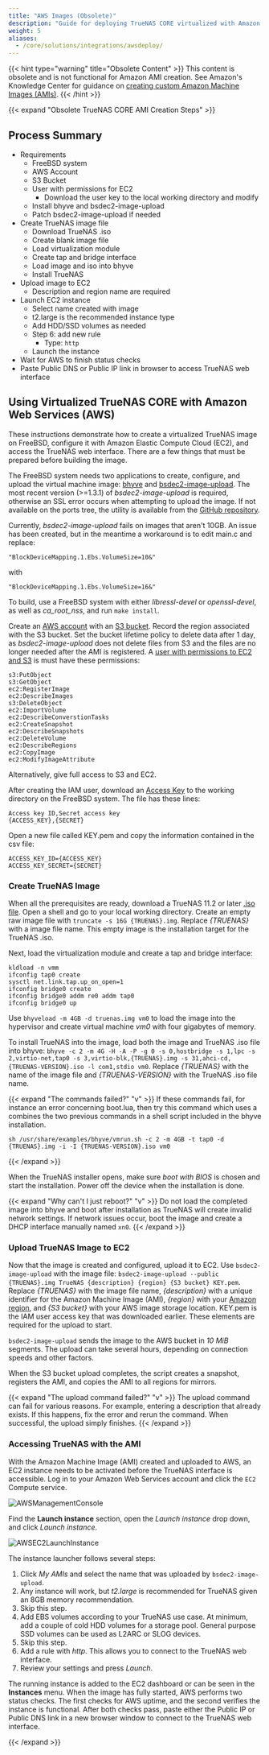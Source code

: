 ```yaml
---
title: "AWS Images (Obsolete)"
description: "Guide for deploying TrueNAS CORE virtualized with Amazon Web Services."
weight: 5
aliases:
  - /core/solutions/integrations/awsdeploy/
---
```


{{< hint type="warning" title="Obsolete Content" >}}
This content is obsolete and is not functional for Amazon AMI creation.
See Amazon's Knowledge Center for guidance on [creating custom Amazon Machine Images (AMIs)](https://repost.aws/knowledge-center/ecs-create-custom-amis).
{{< /hint >}}

{{< expand "Obsolete TrueNAS CORE AMI Creation Steps" >}}

## Process Summary

* Requirements
  * FreeBSD system
  * AWS Account
  * S3 Bucket
  * User with permissions for EC2
    * Download the user key to the local working directory and modify
  * Install bhyve and bsdec2-image-upload
  * Patch bsdec2-image-upload if needed
* Create TrueNAS image file
  * Download TrueNAS .iso
  * Create blank image file
  * Load virtualization module
  * Create tap and bridge interface
  * Load image and iso into bhyve
  * Install TrueNAS
* Upload image to EC2
  * Description and region name are required
* Launch EC2 instance
  * Select name created with image
  * t2.large is the recommended instance type
  * Add HDD/SSD volumes as needed
  * Step 6: add new rule
    * Type: `http`
  * Launch the instance
* Wait for AWS to finish status checks
* Paste Public DNS or Public IP link in browser to access TrueNAS web interface

## Using Virtualized TrueNAS CORE with Amazon Web Services (AWS)

These instructions demonstrate how to create a virtualized TrueNAS image on FreeBSD, configure it with Amazon Elastic Compute Cloud (EC2), and access the TrueNAS web interface.
There are a few things that must be prepared before building the image.

The FreeBSD system needs two applications to create, configure, and upload the virtual machine image: [bhyve](https://bhyve.org/) and [bsdec2-image-upload](https://www.freshports.org/net/bsdec2-image-upload/).
The most recent version (>=1.3.1) of *bsdec2-image-upload* is required, otherwise an SSL error occurs when attempting to upload the image.
If not available on the ports tree, the utility is available from the [GitHub repository](https://github.com/cperciva/bsdec2-image-upload).

Currently, *bsdec2-image-upload* fails on images that aren't 10GB.
An issue has been created, but in the meantime a workaround is to edit <file>main.c</file> and replace:

```
"BlockDeviceMapping.1.Ebs.VolumeSize=10&"
```
with

```
"BlockDeviceMapping.1.Ebs.VolumeSize=16&"
```

To build, use a FreeBSD system with either *libressl-devel* or *openssl-devel*, as well as *ca_root_nss*, and run `make install`.

Create an [AWS account](https://portal.aws.amazon.com/billing/signup?nc2=h_ct&src=default&redirect_url=https%3A%2F%2Faws.amazon.com%2Fregistration-confirmation#/start) with an [S3 bucket](https://docs.aws.amazon.com/quickstarts/latest/s3backup/step-1-create-bucket.html).
Record the region associated with the S3 bucket.
Set the bucket lifetime policy to delete data after 1 day, as *bsdec2-image-upload* does not delete files from S3 and the files are no longer needed after the AMI is registered.
A [user with permissions to EC2 and S3](https://docs.aws.amazon.com/IAM/latest/UserGuide/id_users_create.html) is must have these permissions:

```
s3:PutObject
s3:GetObject
ec2:RegisterImage
ec2:DescribeImages
s3:DeleteObject
ec2:ImportVolume
ec2:DescribeConverstionTasks
ec2:CreateSnapshot
ec2:DescribeSnapshots
ec2:DeleteVolume
ec2:DescribeRegions
ec2:CopyImage
ec2:ModifyImageAttribute
```
Alternatively, give full access to S3 and EC2.

After creating the IAM user, download an [Access Key](https://docs.aws.amazon.com/IAM/latest/UserGuide/id_credentials_access-keys.html) to the working directory on the FreeBSD system.
The file has these lines:

```
Access key ID,Secret access key
{ACCESS_KEY},{SECRET}
```

Open a new file called <file>KEY.pem</file> and copy the information contained in the <file>csv</file> file:

```
ACCESS_KEY_ID={ACCESS_KEY}
ACCESS_KEY_SECRET={SECRET}
```

### Create TrueNAS Image

When all the prerequisites are ready, download a TrueNAS 11.2 or later [.iso file](https://www.freenas.org/download-freenas-release/).
Open a shell and go to your local working directory.
Create an empty raw image file with `truncate -s 16G {TRUENAS}.img`.
Replace *{TRUENAS}* with a image file name.
This empty image is the installation target for the TrueNAS <file>.iso</file>.

Next, load the virtualization module and create a tap and bridge interface:

```
kldload -n vmm
ifconfig tap0 create
sysctl net.link.tap.up_on_open=1
ifconfig bridge0 create
ifconfig bridge0 addm re0 addm tap0
ifconfig bridge0 up
```

Use `bhyveload -m 4GB -d truenas.img vm0` to load the image into the hypervisor and create virtual machine *vm0* with four gigabytes of memory.

To install TrueNAS into the image, load both the image and TrueNAS <file>.iso</file> file into bhyve: `bhyve -c 2 -m 4G -H -A -P -g 0 -s 0,hostbridge -s 1,lpc -s 2,virtio-net,tap0 -s 3,virtio-blk,{TRUENAS}.img -s 31,ahci-cd,{TRUENAS-VERSION}.iso -l com1,stdio vm0`.
Replace *{TRUENAS}* with the name of the image file and *{TRUENAS-VERSION}* with the TrueNAS <file>.iso</file> file name.

{{< expand "The commands failed?" "v" >}}
If these commands fail, for instance an error concerning <file>boot.lua</file>, then try this command which uses a combines the two previous commands in a shell script included in the bhyve installation.

```
sh /usr/share/examples/bhyve/vmrun.sh -c 2 -m 4GB -t tap0 -d {TRUENAS}.img -i -I {TRUENAS-VERSION}.iso vm0
```
{{< /expand >}}

When the TrueNAS installer opens, make sure *boot with BIOS* is chosen and start the installation.
Power off the device when the installation is done.

{{< expand "Why can't I just reboot?" "v" >}}
Do not load the completed image into bhyve and boot after installation as TrueNAS will create invalid network settings.
If network issues occur, boot the image and create a DHCP interface manually named `xn0`.
{{< /expand >}}

### Upload TrueNAS Image to EC2

Now that the image is created and configured, upload it to EC2.
Use `bsdec2-image-upload` with the image file: `bsdec2-image-upload --public {TRUENAS}.img TrueNAS {description} {region} {S3 bucket} KEY.pem`.
Replace *{TRUENAS}* with the image file name, *{description}* with a unique identifier for the Amazon Machine Image (AMI), *{region}* with your [Amazon region](https://docs.aws.amazon.com/AmazonRDS/latest/UserGuide/Concepts.RegionsAndAvailabilityZones.html), and *{S3 bucket}* with your AWS image storage location.
<file>KEY.pem</file> is the IAM user access key that was downloaded earlier.
These elements are required for the upload to start.

`bsdec2-image-upload` sends the image to the AWS bucket in *10 MiB* segments.
The upload can take several hours, depending on connection speeds and other factors.

When the S3 bucket upload completes, the script creates a snapshot, registers the AMI, and copies the AMI to all regions for mirrors.

{{< expand "The upload command failed?" "v" >}}
The upload command can fail for various reasons.
For example, entering a description that already exists.
If this happens, fix the error and rerun the command.
When successful, the upload simply finishes.
{{< /expand >}}

### Accessing TrueNAS with the AMI

With the Amazon Machine Image (AMI) created and uploaded to AWS, an EC2 instance needs to be activated before the TrueNAS interface is accessible.
Log in to your Amazon Web Services account and click the `EC2` Compute service.

![AWSManagementConsole](/images/CORE/AWSManagementConsole.png "AWS Management Console")

Find the **Launch instance** section, open the *Launch instance* drop down, and click *Launch instance*.

![AWSEC2LaunchInstance](/images/CORE/AWSEC2LaunchInstance.png "Launching the instance")

The instance launcher follows several steps:

1. Click *My AMIs* and select the name that was uploaded by `bsdec2-image-upload`.
2. Any instance will work, but *t2.large* is recommended for TrueNAS given an 8GB memory recommendation.
3. Skip this step.
4. Add EBS volumes according to your TrueNAS use case.
   At minimum, add a couple of cold HDD volumes for a storage pool.
   General purpose SSD volumes can be used as L2ARC or SLOG devices.
5. Skip this step.
6. Add a rule with *http*. This allows you to connect to the TrueNAS web interface.
7. Review your settings and press *Launch*.

The running instance is added to the EC2 dashboard or can be seen in the **Instances** menu.
When the image has fully started, AWS performs two status checks.
The first checks for AWS uptime, and the second verifies the instance is functional.
After both checks pass, paste either the Public IP or Public DNS link in a new browser window to connect to the TrueNAS web interface.

{{< /expand >}}
